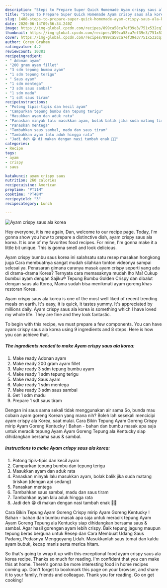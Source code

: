 ```yaml
---
description: "Steps to Prepare Super Quick Homemade Ayam crispy saus ala korea"
title: "Steps to Prepare Super Quick Homemade Ayam crispy saus ala korea"
slug: 1408-steps-to-prepare-super-quick-homemade-ayam-crispy-saus-ala-korea
date: 2020-06-14T09:56:34.240Z
image: https://img-global.cpcdn.com/recipes/899ca58ca7ef39e3/751x532cq70/ayam-crispy-saus-ala-korea-foto-resep-utama.jpg
thumbnail: https://img-global.cpcdn.com/recipes/899ca58ca7ef39e3/751x532cq70/ayam-crispy-saus-ala-korea-foto-resep-utama.jpg
cover: https://img-global.cpcdn.com/recipes/899ca58ca7ef39e3/751x532cq70/ayam-crispy-saus-ala-korea-foto-resep-utama.jpg
author: Corey Graham
ratingvalue: 4.2
reviewcount: 10381
recipeingredient:
- " Adonan ayam"
- "200 gram ayam fillet"
- "3 sdm tepung bumbu ayam"
- "1 sdm tepung terigu"
- " Saus ayam"
- "1 sdm mentega"
- "3 sdm saus sambal"
- "1 sdm madu"
- "1 sdt saus tiram"
recipeinstructions:
- "Potong tipis-tipis dan kecil ayam"
- "Campurkan tepung bumbu dan tepung terigu"
- "Masukkan ayam dan aduk rata"
- "Panaskan minyak lalu masukkan ayam, bolak balik jika suda matang tiriskan (dengan api sedang)"
- "Panaskan mentega"
- "Tambahkan saus sambal, madu dan saus tiram"
- "Tambahkan ayam lalu aduk hingga rata"
- "Jadi deh 😁 di makan dengan nasi tambah enak 👌🏻"
categories:
- Recipe
tags:
- ayam
- crispy
- saus

katakunci: ayam crispy saus 
nutrition: 260 calories
recipecuisine: American
preptime: "PT11M"
cooktime: "PT48M"
recipeyield: "3"
recipecategory: Lunch

---
```



![Ayam crispy saus ala korea](https://img-global.cpcdn.com/recipes/899ca58ca7ef39e3/751x532cq70/ayam-crispy-saus-ala-korea-foto-resep-utama.jpg)

Hey everyone, it is me again, Dan, welcome to our recipe page. Today, I'm gonna show you how to prepare a distinctive dish, ayam crispy saus ala korea. It is one of my favorites food recipes. For mine, I'm gonna make it a little bit unique. This is gonna smell and look delicious.

Ayam crispy bumbu saus korea ini salahsatu satu resep masakan hongkong juga Cara membuatnya sangat mudah silahkan tonton videonya sampai selesai ya. Penasaran gimana caranya masak ayam crispy seperti yang ada di drama-drama Korea? Ternyata cara memasaknya mudah lho Ma! Cukup bumbui ayam dengan Sajiku® Tepung Bumbu Golden Crispy dan dibalut dengan saus ala Korea, Mama sudah bisa menikmati ayam goreng khas restoran Korea.

Ayam crispy saus ala korea is one of the most well liked of recent trending meals on earth. It's easy, it is quick, it tastes yummy. It's appreciated by millions daily. Ayam crispy saus ala korea is something which I have loved my whole life. They are fine and they look fantastic.


To begin with this recipe, we must prepare a few components. You can have ayam crispy saus ala korea using 9 ingredients and 8 steps. Here is how you can achieve that.

<!--inarticleads1-->

##### The ingredients needed to make Ayam crispy saus ala korea:

1. Make ready  Adonan ayam
1. Make ready 200 gram ayam fillet
1. Make ready 3 sdm tepung bumbu ayam
1. Make ready 1 sdm tepung terigu
1. Make ready  Saus ayam
1. Make ready 1 sdm mentega
1. Make ready 3 sdm saus sambal
1. Get 1 sdm madu
1. Prepare 1 sdt saus tiram


Dengan ini saus sama sekali tidak menggunakan air sama So, bunda mau cobain ayam goreng Korean yang mana nih? Boleh lah sesekali mencicipi ayam crispy ala Korea, saat mulai. Cara Bikin Tepung Ayam Goreng Crispy mirip Ayam Goreng Kentucky ! Bahan - bahan dan bumbu masak apa saja untuk meracik tepung Ayam Ayam Goreng Tepung ala Kentucky siap dihidangkan bersama saus &amp; sambal. 

<!--inarticleads2-->

##### Instructions to make Ayam crispy saus ala korea:

1. Potong tipis-tipis dan kecil ayam
1. Campurkan tepung bumbu dan tepung terigu
1. Masukkan ayam dan aduk rata
1. Panaskan minyak lalu masukkan ayam, bolak balik jika suda matang tiriskan (dengan api sedang)
1. Panaskan mentega
1. Tambahkan saus sambal, madu dan saus tiram
1. Tambahkan ayam lalu aduk hingga rata
1. Jadi deh 😁 di makan dengan nasi tambah enak 👌🏻


Cara Bikin Tepung Ayam Goreng Crispy mirip Ayam Goreng Kentucky ! Bahan - bahan dan bumbu masak apa saja untuk meracik tepung Ayam Ayam Goreng Tepung ala Kentucky siap dihidangkan bersama saus &amp; sambal. Agar hasil gorengan ayam lebih crispy. Baik tepung jagung maupun tepung beras berguna untuk Resep dan Cara Membuat Udang Saus Padang, Pedasnya Menggoyang Lidah. Masukkanlah saus tomat dan kaldu ayam bubuk, kecap manis serta merica hitam. 

So that's going to wrap it up with this exceptional food ayam crispy saus ala korea recipe. Thanks so much for reading. I'm confident that you can make this at home. There's gonna be more interesting food in home recipes coming up. Don't forget to bookmark this page on your browser, and share it to your family, friends and colleague. Thank you for reading. Go on get cooking!
